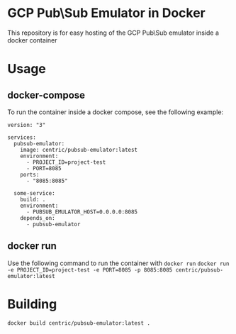 # GCP Pub\Sub Emulator in Docker
This repository is for easy hosting of the GCP Pub\Sub emulator inside a docker container

# Usage
## docker-compose
To run the container inside a docker compose, see the following example:
```
version: "3"

services:
  pubsub-emulator:
    image: centric/pubsub-emulator:latest
    environment:
      - PROJECT_ID=project-test
      - PORT=8085
    ports:
      - "8085:8085"

  some-service:
    build: .
    environment:
      - PUBSUB_EMULATOR_HOST=0.0.0.0:8085
    depends_on:
      - pubsub-emulator
```

## docker run
Use the following command to run the container with `docker run`
`docker run -e PROJECT_ID=project-test -e PORT=8085 -p 8085:8085 centric/pubsub-emulator:latest`

# Building
`docker build centric/pubsub-emulator:latest .`